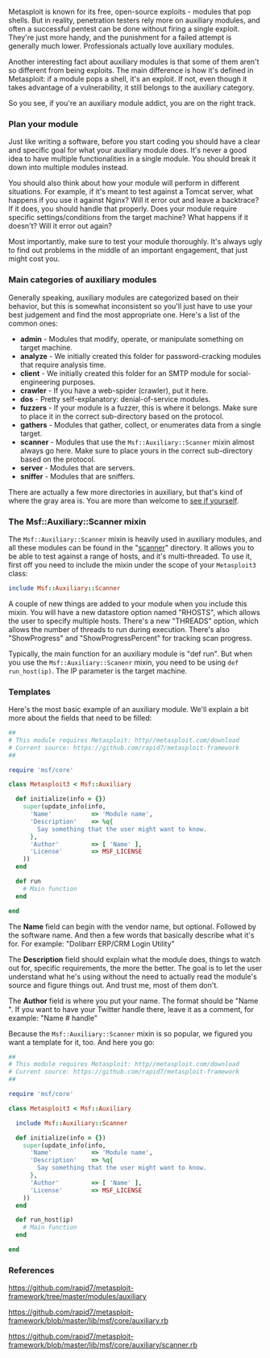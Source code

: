 Metasploit is known for its free, open-source exploits - modules that pop shells. But in reality, penetration testers rely more on auxiliary modules, and often a successful pentest can be done without firing a single exploit. They're just more handy, and the punishment for a failed attempt is generally much lower. Professionals actually love auxiliary modules.

Another interesting fact about auxiliary modules is that some of them aren't so different from being exploits. The main difference is how it's defined in Metasploit: if a module pops a shell, it's an exploit. If not, even though it takes advantage of a vulnerability, it still belongs to the auxiliary category.

So you see, if you're an auxiliary module addict, you are on the right track.

### Plan your module

Just like writing a software, before you start coding you should have a clear and specific goal for what your auxiliary module does. It's never a good idea to have multiple functionalities in a single module. You should break it down into multiple modules instead.

You should also think about how your module will perform in different situations. For example, if it's meant to test against a Tomcat server, what happens if you use it against Nginx? Will it error out and leave a backtrace? If it does, you should handle that properly. Does your module require specific settings/conditions from the target machine? What happens if it doesn't? Will it error out again?

Most importantly, make sure to test your module thoroughly. It's always ugly to find out problems in the middle of an important engagement, that just might cost you.

### Main categories of auxiliary modules

Generally speaking, auxiliary modules are categorized based on their behavior, but this is somewhat inconsistent so you'll just have to use your best judgement and find the most appropriate one. Here's a list of the common ones:

* **admin** - Modules that modify, operate, or manipulate something on target machine.
* **analyze** - We initially created this folder for password-cracking modules that require analysis time.
* **client** - We initially created this folder for an SMTP module for social-engineering purposes.
* **crawler** - If you have a web-spider (crawler), put it here.
* **dos** - Pretty self-explanatory: denial-of-service modules.
* **fuzzers** - If your module is a fuzzer, this is where it belongs. Make sure to place it in the correct sub-directory based on the protocol.
* **gathers** - Modules that gather, collect, or enumerates data from a single target.
* **scanner** - Modules that use the ```Msf::Auxiliary::Scanner``` mixin almost always go here. Make sure to place yours in the correct sub-directory based on the protocol.
* **server** - Modules that are servers.
* **sniffer** - Modules that are sniffers.

There are actually a few more directories in auxiliary, but that's kind of where the gray area is. You are more than welcome to [see if yourself](https://github.com/rapid7/metasploit-framework/tree/master/modules/auxiliary).

### The Msf::Auxiliary::Scanner mixin

The ```Msf::Auxiliary::Scanner``` mixin is heavily used in auxiliary modules, and all these modules can be found in the "[scanner](https://github.com/rapid7/metasploit-framework/tree/master/modules/auxiliary/scanner)" directory. It allows you to be able to test against a range of hosts, and it's multi-threaded. To use it, first off you need to include the mixin under the scope of your ```Metasploit3``` class:

```ruby
include Msf::Auxiliary::Scanner
```

A couple of new things are added to your module when you include this mixin. You will have a new datastore option named "RHOSTS", which allows the user to specify multiple hosts. There's a new "THREADS" option, which allows the number of threads to run during execution. There's also "ShowProgress" and "ShowProgressPercent" for tracking scan progress.

Typically, the main function for an auxiliary module is "def run". But when you use the ```Msf::Auxiliary::Scanenr``` mixin, you need to be using ```def run_host(ip)```. The IP parameter is the target machine.

### Templates

Here's the most basic example of an auxiliary module. We'll explain a bit more about the fields that need to be filled:

```ruby
##
# This module requires Metasploit: http//metasploit.com/download
# Current source: https://github.com/rapid7/metasploit-framework
##

require 'msf/core'

class Metasploit3 < Msf::Auxiliary

  def initialize(info = {})
    super(update_info(info,
      'Name'           => 'Module name',
      'Description'    => %q{
        Say something that the user might want to know.
      },
      'Author'         => [ 'Name' ],
      'License'        => MSF_LICENSE
    ))
  end

  def run
    # Main function
  end

end
```

The **Name** field can begin with the vendor name, but optional. Followed by the software name. And then a few words that basically describe what it's for. For example: "Dolibarr ERP/CRM Login Utility"

The **Description** field should explain what the module does, things to watch out for, specific requirements, the more the better. The goal is to let the user understand what he's using without the need to actually read the module's source and figure things out. And trust me, most of them don't.

The **Author** field is where you put your name. The format should be "Name ". If you want to have your Twitter handle there, leave it as a comment, for example: "Name # handle"

Because the ```Msf::Auxiliary::Scanner``` mixin is so popular, we figured you want a template for it, too. And here you go:

```ruby
##
# This module requires Metasploit: http//metasploit.com/download
# Current source: https://github.com/rapid7/metasploit-framework
##

require 'msf/core'

class Metasploit3 < Msf::Auxiliary

  include Msf::Auxiliary::Scanner

  def initialize(info = {})
    super(update_info(info,
      'Name'           => 'Module name',
      'Description'    => %q{
        Say something that the user might want to know.
      },
      'Author'         => [ 'Name' ],
      'License'        => MSF_LICENSE
    ))
  end

  def run_host(ip)
    # Main function
  end

end
```

### References

https://github.com/rapid7/metasploit-framework/tree/master/modules/auxiliary

https://github.com/rapid7/metasploit-framework/blob/master/lib/msf/core/auxiliary.rb

https://github.com/rapid7/metasploit-framework/blob/master/lib/msf/core/auxiliary/scanner.rb